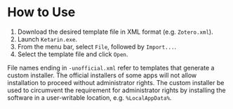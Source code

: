 # How to Use

1. Download the desired template file in XML format (e.g. `Zotero.xml`).
2. Launch `Ketarin.exe`.
3. From the menu bar, select `File`, followed by `Import...`.
4. Select the template file and click `Open`.

File names ending in `-unofficial.xml` refer to templates that generate a custom installer. The official installers of some apps will not allow installation to proceed without administrator rights. The custom installer be used to circumvent the requirement for administrator rights by installing the software in a user-writable location, e.g. `%LocalAppData%`.
